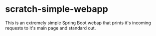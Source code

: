 scratch-simple-webapp
==============

This is an extremely simple Spring Boot webap that prints it's incoming requests to it's main page and standard out.